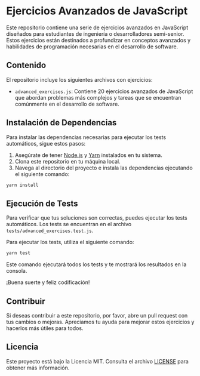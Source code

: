 # Ejercicios Avanzados de JavaScript

Este repositorio contiene una serie de ejercicios avanzados en JavaScript diseñados para estudiantes de ingeniería o desarrolladores semi-senior. Estos ejercicios están destinados a profundizar en conceptos avanzados y habilidades de programación necesarias en el desarrollo de software.

## Contenido

El repositorio incluye los siguientes archivos con ejercicios:

- `advanced_exercises.js`: Contiene 20 ejercicios avanzados de JavaScript que abordan problemas más complejos y tareas que se encuentran comúnmente en el desarrollo de software.

## Instalación de Dependencias

Para instalar las dependencias necesarias para ejecutar los tests automáticos, sigue estos pasos:

1. Asegúrate de tener [Node.js](https://nodejs.org/) y [Yarn](https://yarnpkg.com/) instalados en tu sistema.
2. Clona este repositorio en tu máquina local.
3. Navega al directorio del proyecto e instala las dependencias ejecutando el siguiente comando:

```bash
yarn install
```

## Ejecución de Tests

Para verificar que tus soluciones son correctas, puedes ejecutar los tests automáticos. Los tests se encuentran en el archivo `tests/advanced_exercises.test.js`.

Para ejecutar los tests, utiliza el siguiente comando:

```bash
yarn test
```

Este comando ejecutará todos los tests y te mostrará los resultados en la consola.

¡Buena suerte y feliz codificación!

## Contribuir

Si deseas contribuir a este repositorio, por favor, abre un pull request con tus cambios o mejoras. Apreciamos tu ayuda para mejorar estos ejercicios y hacerlos más útiles para todos.

## Licencia

Este proyecto está bajo la Licencia MIT. Consulta el archivo [LICENSE](LICENSE) para obtener más información.